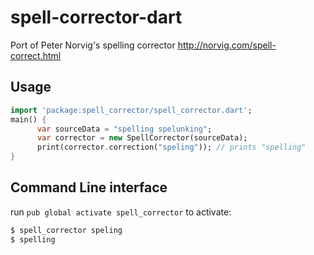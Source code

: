 # spell-corrector-dart
Port of Peter Norvig's spelling corrector http://norvig.com/spell-correct.html

## Usage

```dart
import 'package:spell_corrector/spell_corrector.dart';
main() {
      var sourceData = "spelling spelunking";
      var corrector = new SpellCorrector(sourceData);
      print(corrector.correction("speling")); // prints "spelling"
}
```

## Command Line interface

run `pub global activate spell_corrector` to activate:
 
```bash
$ spell_corrector speling
$ spelling
```
